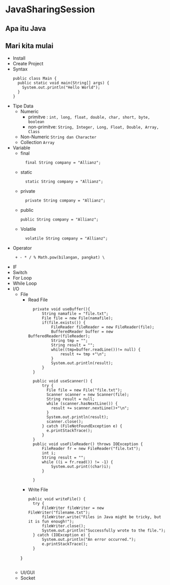 # JavaSharingSession
## Apa itu Java
###
## Mari kita mulai
- Install
- Create Project
- Syntax
    ```
    public class Main {
      public static void main(String[] args) {
        System.out.println("Hello World");
      }
    }
  ```
- Tipe Data
    - Numeric
      - primitve : ```int, long, float, double, char, short, byte, boolean ```
      - non-primitve: ```String, Integer, Long, Float, Double, Array, Class```
    - Non-Numeric
      ```String dan Character```
    - Collection
      ```Array```
- Variable
    - final
      ```
        final String company = "Allianz";
      ```
    - static
      ```
        static String company = "Allianz";
      ```
    - private
      ```
        private String company = "Allianz";
      ```
    - public
        ```
        public String company = "Allianz";
      ```
    - Volatile
      ```
        volatile String company = "Allianz";
      ```
- Operator
  ```
   + - * / % Math.pow(bilangan, pangkat) \
  ```
- IF
- Switch
- For Loop
- While Loop
- I/O
  - File
    - Read File
      ```
	    private void useBuffer(){
			String namafile = "file.txt";
			File file = new File(namafile);
			if(file.exists()) {
				FileReader fileReader = new FileReader(file);
				BufferedReader buffer = new BufferedReader(fileReader);
				String tmp = "";
				String result = "";
				while((tmp=buffer.readLine())!= null) {
					result += tmp +"\n";
				}
				System.out.println(result);
			}
	    }

	    public void useScanner() {
		    try {
		      File file = new File("file.txt");
		      Scanner scanner = new Scanner(file);
		      String result = null;
		      while (scanner.hasNextLine()) {
		        result += scanner.nextLine()+"\n";
		      }
		      System.out.println(result);
		      scanner.close();
		    } catch (FileNotFoundException e) {
		      e.printStackTrace();
		    }
	    }
	    public void useFileReader() throws IOException {
			FileReader fr = new FileReader("file.txt");
		    int i;
		    String result = "";
		    while ((i = fr.read()) != -1) {
		    	System.out.print((char)i);
		    }
		    
	    }
      ```
    - Write File
      ```
      public void writeFile() {
		try {
			FileWriter fileWriter = new FileWriter("filename.txt");
			fileWriter.write("Files in Java might be tricky, but it is fun enough!");
			fileWriter.close();
			System.out.println("Successfully wrote to the file.");
		} catch (IOException e) {
			System.out.println("An error occurred.");
			e.printStackTrace();
		}
	}
      ```
  - UI/GUI
  - Socket
  
